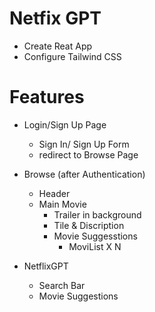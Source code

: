 # Netfix GPT

- Create Reat App
- Configure Tailwind CSS

# Features

- Login/Sign Up Page

  - Sign In/ Sign Up Form
  - redirect to Browse Page

- Browse (after Authentication)

  - Header
  - Main Movie
    - Trailer in background
    - Tile & Discription
    - Movie Suggesstions
      - MoviList X N

- NetflixGPT
  - Search Bar
  - Movie Suggestions
